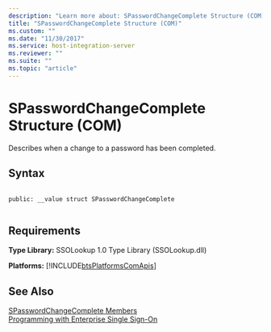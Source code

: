 ```yaml
---
description: "Learn more about: SPasswordChangeComplete Structure (COM)"
title: "SPasswordChangeComplete Structure (COM)"
ms.custom: ""
ms.date: "11/30/2017"
ms.service: host-integration-server
ms.reviewer: ""
ms.suite: ""
ms.topic: "article"
---
```

# SPasswordChangeComplete Structure (COM)
Describes when a change to a password has been completed.  
  
## Syntax  
  
```  
  
public: __value struct SPasswordChangeComplete  
  
```  
  
## Requirements  
 **Type Library:** SSOLookup 1.0 Type Library (SSOLookup.dll)  
  
 **Platforms:**  [!INCLUDE[btsPlatformsComApis](../includes/btsplatformscomapis-md.md)]  
  
## See Also  
 [SPasswordChangeComplete Members](../esso/spasswordchangecomplete-members.md)   
 [Programming with Enterprise Single Sign-On](../esso/programming-with-enterprise-single-sign-on.md)
